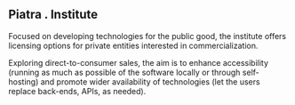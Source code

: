 ## Piatra . Institute


Focused on developing technologies for the public good, the institute offers licensing options for private entities interested in commercialization. 

Exploring direct-to-consumer sales, the aim is to enhance accessibility (running as much as possible of the software locally or through self-hosting) and promote wider availability of technologies (let the users replace back-ends, APIs, as needed).
